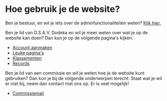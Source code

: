 # Hoe gebruik je de website?

Ben je bestuur, en wil je iets over de adminfunctionaliteiten weten? [Klik hier.](./gids/bestuur.md)

Ben je lid van D.S.A.V. Dodeka en wil je meer weten over wat je op de website kan doen? Dan kun je op de volgende pagina's kijken:

- [Account aanmaken](./gids/account.md)
- [Leuke pagina's](./gids/paginas.md)
- [Klassementen](./gids/klassementen.md)
- [Records](./gids/records.md)

Ben je lid van een commissie en wil je weten hoe je de website kunt gebruiken? Dan kun je bij de volgende onderwerpen terecht. Staat wat je wil er niet bij, neem dan contact met ons op. Er is veel mogelijk!

- [Commissiemail](./gids/commissies/mail.md)